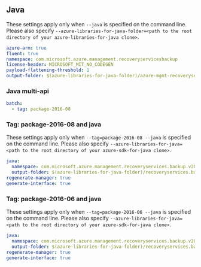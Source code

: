 ## Java

These settings apply only when `--java` is specified on the command line.
Please also specify `--azure-libraries-for-java-folder=<path to the root directory of your azure-libraries-for-java clone>`.

``` yaml $(java)
azure-arm: true
fluent: true
namespace: com.microsoft.azure.management.recoveryservicesbackup
license-header: MICROSOFT_MIT_NO_CODEGEN
payload-flattening-threshold: 1
output-folder: $(azure-libraries-for-java-folder)/azure-mgmt-recoveryservicesbackup
```


### Java multi-api

``` yaml $(java) && $(multiapi)
batch:
  - tag: package-2016-08
```

### Tag: package-2016-08 and java

These settings apply only when `--tag=package-2016-08 --java` is specified on the command line.
Please also specify `--azure-libraries-for-java=<path to the root directory of your azure-sdk-for-java clone>`.

``` yaml $(tag) == 'package-2016-08' && $(java) && $(multiapi)
java:
  namespace: com.microsoft.azure.management.recoveryservices.backup.v2016_08_10
  output-folder: $(azure-libraries-for-java-folder)/recoveryservices.backup/resource-manager/v2016_08_10
regenerate-manager: true
generate-interface: true
```

### Tag: package-2016-06 and java

These settings apply only when `--tag=package-2016-06 --java` is specified on the command line.
Please also specify `--azure-libraries-for-java=<path to the root directory of your azure-sdk-for-java clone>`.

``` yaml $(tag) == 'package-2016-06' && $(java) && $(multiapi)
java:
  namespace: com.microsoft.azure.management.recoveryservices.backup.v2016_06_01
  output-folder: $(azure-libraries-for-java-folder)/recoveryservices.backup/resource-manager/v2016_06_01
regenerate-manager: true
generate-interface: true
```
